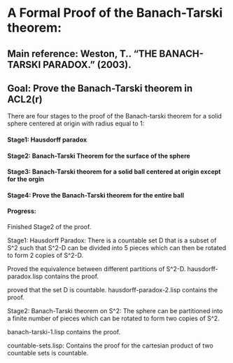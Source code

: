 # A Formal Proof of the Banach-Tarski theorem:

## Main reference:  Weston, T.. “THE BANACH-TARSKI PARADOX.” (2003).

## Goal: Prove the Banach-Tarski theorem in ACL2(r)

There are four stages to the proof of the Banach-tarski theorem for a solid sphere centered
at origin with radius equal to 1:

#### Stage1: Hausdorff paradox

#### Stage2: Banach-Tarski Theorem for the surface of the sphere

#### Stage3: Banach-Tarski theorem for a solid ball centered at origin except for the orgin

#### Stage4: Prove the Banach-Tarski theorem for the entire ball

#### Progress:

Finished Stage2 of the proof.

Stage1:
Hausdorff Paradox: There is a countable set D that is a subset of S^2 such that S^2-D can be divided into 5 pieces which can then be rotated to form 2 copies of S^2-D.

Proved the equivalence between different partitions of S^2-D. hausdorff-paradox.lisp contains the proof.

proved that the set D is countable. hausdorff-paradox-2.lisp contains the proof.

Stage2:
Banach-Tarski theorem on S^2: The sphere can be partitioned into a finite number of pieces which can be rotated to form two copies of S^2.

banach-tarski-1.lisp contains the proof.

countable-sets.lisp: Contains the proof for the cartesian product of two countable sets is countable.